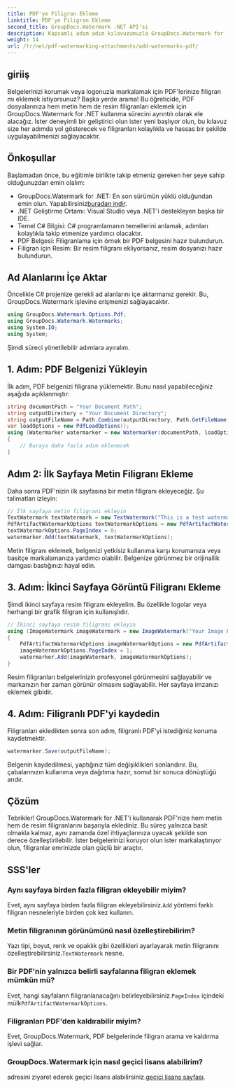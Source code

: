 ```yaml
---
title: PDF'ye Filigran Ekleme
linktitle: PDF'ye Filigran Ekleme
second_title: GroupDocs.Watermark .NET API'si
description: Kapsamlı adım adım kılavuzumuzla GroupDocs.Watermark for .NET'i kullanarak PDF'lerinize metin ve resim filigranlarını nasıl ekleyeceğinizi öğrenin.
weight: 14
url: /tr/net/pdf-watermarking-attachments/add-watermarks-pdf/
---
```

## giriiş
Belgelerinizi korumak veya logonuzla markalamak için PDF'lerinize filigran mı eklemek istiyorsunuz? Başka yerde arama! Bu öğreticide, PDF dosyalarınıza hem metin hem de resim filigranları eklemek için GroupDocs.Watermark for .NET kullanma sürecini ayrıntılı olarak ele alacağız. İster deneyimli bir geliştirici olun ister yeni başlıyor olun, bu kılavuz size her adımda yol gösterecek ve filigranları kolaylıkla ve hassas bir şekilde uygulayabilmenizi sağlayacaktır.
## Önkoşullar
Başlamadan önce, bu eğitimle birlikte takip etmeniz gereken her şeye sahip olduğunuzdan emin olalım:
-  GroupDocs.Watermark for .NET: En son sürümün yüklü olduğundan emin olun. Yapabilirsiniz[buradan indir](https://releases.groupdocs.com/Watermark/net/).
- .NET Geliştirme Ortamı: Visual Studio veya .NET'i destekleyen başka bir IDE.
- Temel C# Bilgisi: C# programlamanın temellerini anlamak, adımları kolaylıkla takip etmenize yardımcı olacaktır.
- PDF Belgesi: Filigranlama için örnek bir PDF belgesini hazır bulundurun.
- Filigran için Resim: Bir resim filigranı ekliyorsanız, resim dosyanızı hazır bulundurun.
## Ad Alanlarını İçe Aktar
Öncelikle C# projenize gerekli ad alanlarını içe aktarmanız gerekir. Bu, GroupDocs.Watermark işlevine erişmenizi sağlayacaktır.
```csharp
using GroupDocs.Watermark.Options.Pdf;
using GroupDocs.Watermark.Watermarks;
using System.IO;
using System;
```
Şimdi süreci yönetilebilir adımlara ayıralım.
## 1. Adım: PDF Belgenizi Yükleyin
İlk adım, PDF belgenizi filigrana yüklemektir. Bunu nasıl yapabileceğiniz aşağıda açıklanmıştır:
```csharp
string documentPath = "Your Document Path";
string outputDirectory = "Your Document Directory";
string outputFileName = Path.Combine(outputDirectory, Path.GetFileName(documentPath));
var loadOptions = new PdfLoadOptions();
using (Watermarker watermarker = new Watermarker(documentPath, loadOptions))
{
    // Buraya daha fazla adım eklenecek
}
```
## Adım 2: İlk Sayfaya Metin Filigranı Ekleme
Daha sonra PDF'nizin ilk sayfasına bir metin filigranı ekleyeceğiz. Şu talimatları izleyin:
```csharp
// İlk sayfaya metin filigranı ekleyin
TextWatermark textWatermark = new TextWatermark("This is a test watermark", new Font("Arial", 8));
PdfArtifactWatermarkOptions textWatermarkOptions = new PdfArtifactWatermarkOptions();
textWatermarkOptions.PageIndex = 0;
watermarker.Add(textWatermark, textWatermarkOptions);
```

Metin filigranı eklemek, belgenizi yetkisiz kullanıma karşı korumanıza veya basitçe markalamanıza yardımcı olabilir. Belgenize görünmez bir orijinallik damgası bastığınızı hayal edin.
## 3. Adım: İkinci Sayfaya Görüntü Filigranı Ekleme
Şimdi ikinci sayfaya resim filigranı ekleyelim. Bu özellikle logolar veya herhangi bir grafik filigran için kullanışlıdır.
```csharp
// İkinci sayfaya resim filigranı ekleyin
using (ImageWatermark imageWatermark = new ImageWatermark("Your Image Path"))
{
    PdfArtifactWatermarkOptions imageWatermarkOptions = new PdfArtifactWatermarkOptions();
    imageWatermarkOptions.PageIndex = 1;
    watermarker.Add(imageWatermark, imageWatermarkOptions);
}
```

Resim filigranları belgelerinizin profesyonel görünmesini sağlayabilir ve markanızın her zaman görünür olmasını sağlayabilir. Her sayfaya imzanızı eklemek gibidir.
## 4. Adım: Filigranlı PDF'yi kaydedin
Filigranları ekledikten sonra son adım, filigranlı PDF'yi istediğiniz konuma kaydetmektir.
```csharp
watermarker.Save(outputFileName);
```
Belgenin kaydedilmesi, yaptığınız tüm değişiklikleri sonlandırır. Bu, çabalarınızın kullanıma veya dağıtıma hazır, somut bir sonuca dönüştüğü andır.
## Çözüm
Tebrikler! GroupDocs.Watermark for .NET'i kullanarak PDF'nize hem metin hem de resim filigranlarını başarıyla eklediniz. Bu süreç yalnızca basit olmakla kalmaz, aynı zamanda özel ihtiyaçlarınıza uyacak şekilde son derece özelleştirilebilir. İster belgelerinizi koruyor olun ister markalaştırıyor olun, filigranlar emrinizde olan güçlü bir araçtır.
## SSS'ler
### Aynı sayfaya birden fazla filigran ekleyebilir miyim?
 Evet, aynı sayfaya birden fazla filigran ekleyebilirsiniz.`Add` yöntemi farklı filigran nesneleriyle birden çok kez kullanın.
### Metin filigranının görünümünü nasıl özelleştirebilirim?
 Yazı tipi, boyut, renk ve opaklık gibi özellikleri ayarlayarak metin filigranını özelleştirebilirsiniz.`TextWatermark` nesne.
### Bir PDF'nin yalnızca belirli sayfalarına filigran eklemek mümkün mü?
 Evet, hangi sayfaların filigranlanacağını belirleyebilirsiniz.`PageIndex` içindeki mülk`PdfArtifactWatermarkOptions`.
### Filigranları PDF'den kaldırabilir miyim?
Evet, GroupDocs.Watermark, PDF belgelerinde filigran arama ve kaldırma işlevi sağlar.
### GroupDocs.Watermark için nasıl geçici lisans alabilirim?
adresini ziyaret ederek geçici lisans alabilirsiniz.[geçici lisans sayfası](https://purchase.groupdocs.com/temporary-license/).